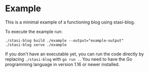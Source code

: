 # Example

This is a minimal example of a functioning blog using stasi-blog.

To execute the example run:

```shell
./stasi-blog build ./example --output="example-output"
./stasi-blog serve ./example
```

If you don't have an executable yet, you can run the code directly by
replacing `./stasi-blog` with `go run .`. You need to have the Go
programming language in version 1.16 or newer installed.
